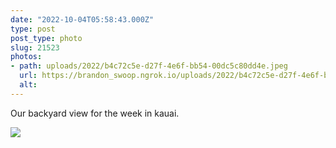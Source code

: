 ```yaml
---
date: "2022-10-04T05:58:43.000Z"
type: post 
post_type: photo
slug: 21523
photos: 
- path: uploads/2022/b4c72c5e-d27f-4e6f-bb54-00dc5c80dd4e.jpeg
  url: https://brandon_swoop.ngrok.io/uploads/2022/b4c72c5e-d27f-4e6f-bb54-00dc5c80dd4e.jpeg
  alt: 
---
```

Our backyard view for the week in kauai. 


![](/uploads/2022/b4c72c5e-d27f-4e6f-bb54-00dc5c80dd4e.jpeg)
